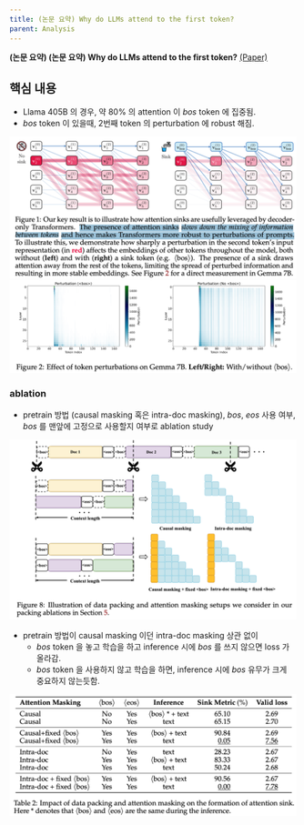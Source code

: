 ```yaml
---
title: (논문 요약) Why do LLMs attend to the first token?
parent: Analysis
---
```


**(논문 요약) (논문 요약) Why do LLMs attend to the first token?** [(Paper)](https://arxiv.org/pdf/2504.02732)

## 핵심 내용
- Llama 405B 의 경우, 약 80% 의 attention 이 *bos* token 에 집중됨.
- *bos* token 이 있을때, 2번째 token 의 perturbation 에 robust 해짐.

<img src="/data/papers/sink/observation.png" width="800" />

<img src="/data/papers/sink/perturbation.png" width="800" />

### ablation
- pretrain 방법 (causal masking 혹은 intra-doc masking), *bos*, *eos* 사용 여부, *bos* 를 맨앞에 고정으로 사용할지 여부로 ablation study

<img src="/data/papers/sink/ablation_setting.png" width="800" />

- pretrain 방법이 causal masking 이던 intra-doc masking 상관 없이
     - *bos* token 을 놓고 학습을 하고 inference 시에 *bos* 를 쓰지 않으면 loss 가 올라감.
     - *bos* token 을 사용하지 않고 학습을 하면, inference 시에 *bos* 유무가 크게 중요하지 않는듯함.

<img src="/data/papers/sink/ablation.png" width="800" />
